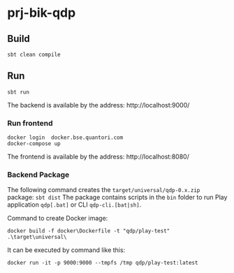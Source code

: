 # prj-bik-qdp

## Build
`
sbt clean compile
`

## Run
`
sbt run
`

The backend is available by the address:
http://localhost:9000/

### Run frontend
```
docker login  docker.bse.quantori.com
docker-compose up
```

The frontend is available by the address:
http://localhost:8080/

### Backend Package
The following command creates the `target/universal/qdp-0.x.zip` package:
`
sbt dist
`
The package contains scripts in the `bin` folder to run Play application `qdp[.bat]` or CLI `qdp-cli.[bat|sh]`.

Command to create Docker image:
```
docker build -f docker\Dockerfile -t "qdp/play-test" .\target\universal\
```
It can be executed by command like this:
```
docker run -it -p 9000:9000 --tmpfs /tmp qdp/play-test:latest
```
